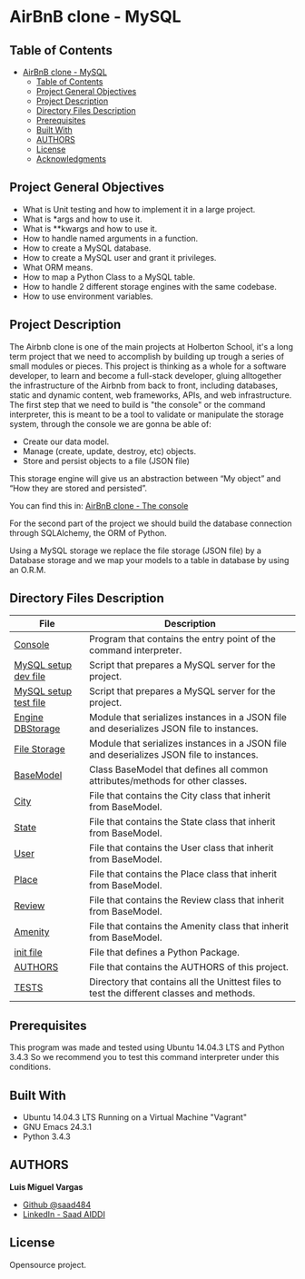 # AirBnB clone - MySQL


## Table of Contents

- [AirBnB clone - MySQL](#airbnb-clone---mysql)
  - [Table of Contents](#table-of-contents)
  - [Project General Objectives](#project-general-objectives)
  - [Project Description](#project-description)
  - [Directory Files Description](#directory-files-description)
  - [Prerequisites](#prerequisites)
  - [Built With](#built-with)
  - [AUTHORS](#authors)
  - [License](#license)
  - [Acknowledgments](#acknowledgments)

## Project General Objectives

* What is Unit testing and how to implement it in a large project.
* What is *args and how to use it.
* What is **kwargs and how to use it.
* How to handle named arguments in a function.
* How to create a MySQL database.
* How to create a MySQL user and grant it privileges.
* What ORM means.
* How to map a Python Class to a MySQL table.
* How to handle 2 different storage engines with the same codebase.
* How to use environment variables.

## Project Description

The Airbnb clone is one of the main projects at Holberton School, it's a long term project that we need to accomplish by building up trough a series of small modules or pieces. This project is thinking as a whole for a software developer, to learn and become a full-stack developer, gluing alltogether the infrastructure of the Airbnb from back to front, including databases, static and dynamic content, web frameworks, APIs, and web infrastructure.
The first step that we need to build is "the console" or the command interpreter, this is meant to be a tool to validate or manipulate the storage system, through the console we are gonna be able of:
* Create our data model.
* Manage (create, update, destroy, etc) objects.
* Store and persist objects to a file (JSON file)

This storage engine will give us an abstraction between “My object” and “How they are stored and persisted”.

You can find this in: [AirBnB clone - The console](https://github.com/saad484/AirBnB_clone)

For the second part of the project we should build the database connection through SQLAlchemy, the ORM of Python.

Using a MySQL storage we replace the file storage (JSON file) by a Database storage and we map your models to a table in database by using an O.R.M.

## Directory Files Description

| **File** | **Description** |
|----------|-----------------|
| [Console](./console.py) | Program that contains the entry point of the command interpreter. |
| [MySQL setup dev file](./setup_mysql_dev.sql) | Script that prepares a MySQL server for the project. |
| [MySQL setup test file](./setup_mysql_test.sql) | Script that prepares a MySQL server for the project. |
| [Engine DBStorage](./models/engine/db_storage.py) | Module that serializes instances in a JSON file and deserializes JSON file to instances. |
| [File Storage](./models/engine/db_storage.py) | Module that serializes instances in a JSON file and deserializes JSON file to instances. |
| [BaseModel](./models/base_model.py) | Class BaseModel that defines all common attributes/methods for other classes. |
| [City](./models/city.py) | File that contains the City class that inherit from BaseModel. |
| [State](./models/state.py) | File that contains the State class that inherit from BaseModel. |
| [User](./models/user.py) | File that contains the User class that inherit from BaseModel. |
| [Place](./models/place.py) | File that contains the Place class that inherit from BaseModel. |
| [Review](./models/review.py) | File that contains the Review class that inherit from BaseModel. |
| [Amenity](./models/amenity.py) | File that contains the Amenity class that inherit from BaseModel. |
| [init file](./models/__init__.py) | File that defines a Python Package. |
| [AUTHORS](./AUTHORS) | File that contains the AUTHORS of this project. |
| [TESTS](./tests) | Directory that contains all the Unittest files to test the different classes and methods. |

## Prerequisites

This program was made and tested using Ubuntu 14.04.3 LTS and Python 3.4.3 So we recommend you to test this command interpreter under this conditions.

## Built With

* Ubuntu 14.04.3 LTS Running on a Virtual Machine "Vagrant"
* GNU Emacs 24.3.1
* Python 3.4.3

## AUTHORS

**Luis Miguel Vargas**

* [Github @saad484](https://github.com/saad484)
* [LinkedIn - Saad AIDDI](https://www.linkedin.com/in/saad484/)

## License

Opensource project.
